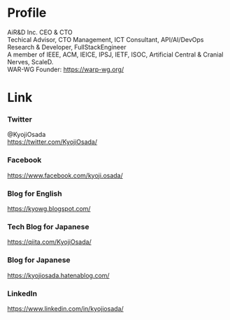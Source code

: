 # Profile
AiR&D Inc. CEO & CTO<br>
Techical Advisor, CTO Management, ICT Consultant, API/AI/DevOps Research & Developer, FullStackEngineer<br>
A member of IEEE, ACM, IEICE, IPSJ, IETF, ISOC, Artificial Central & Cranial Nerves, ScaleD.<br>
WAR-WG Founder: https://warp-wg.org/

# Link
### Twitter
@KyojiOsada<br>
https://twitter.com/KyojiOsada/

### Facebook
https://www.facebook.com/kyoji.osada/

### Blog for English
https://kyowg.blogspot.com/

### Tech Blog for Japanese
https://qiita.com/KyojiOsada/

### Blog for Japanese
https://kyojiosada.hatenablog.com/

### LinkedIn
https://www.linkedin.com/in/kyojiosada/
